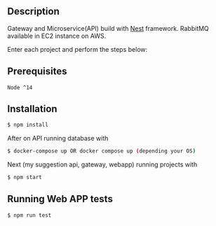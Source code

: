## Description

Gateway and Microservice(API) build with [Nest](https://github.com/nestjs/nest) framework.
RabbitMQ available in EC2 instance on AWS.

Enter each project and perform the steps below:

## Prerequisites
````
Node ^14
````

## Installation

```bash
$ npm install
```

After on API running database with
```bash
$ docker-compose up OR docker compose up (depending your OS)
```

Next (my suggestion api, gateway, webapp) running projects with
```bash
$ npm start
```


## Running Web APP tests
```bash
$ npm run test
```